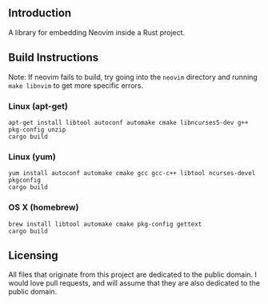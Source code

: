 ## Introduction

A library for embedding Neovim inside a Rust project.

## Build Instructions

Note: If neovim fails to build, try going into the `neovim` directory and running `make libnvim` to get more specific errors.

### Linux (apt-get)

```Shell
apt-get install libtool autoconf automake cmake libncurses5-dev g++ pkg-config unzip
cargo build
```

### Linux (yum)

```Shell
yum install autoconf automake cmake gcc gcc-c++ libtool ncurses-devel pkgconfig
cargo build
```

### OS X (homebrew)

```Shell
brew install libtool automake cmake pkg-config gettext
cargo build
```

## Licensing

All files that originate from this project are dedicated to the public domain. I would love pull requests, and will assume that they are also dedicated to the public domain.
